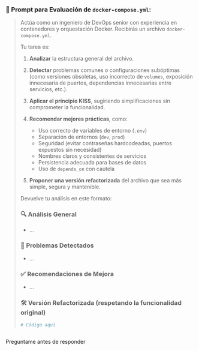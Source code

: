 ### 🧠 Prompt para Evaluación de `docker-compose.yml`:

> Actúa como un ingeniero de DevOps senior con experiencia en contenedores y orquestación Docker. Recibirás un archivo `docker-compose.yml`.
>
> Tu tarea es:
>
> 1. **Analizar** la estructura general del archivo.
> 2. **Detectar** problemas comunes o configuraciones subóptimas (como versiones obsoletas, uso incorrecto de `volumes`, exposición innecesaria de puertos, dependencias innecesarias entre servicios, etc.).
> 3. **Aplicar el principio KISS**, sugiriendo simplificaciones sin comprometer la funcionalidad.
> 4. **Recomendar mejores prácticas**, como:
>
>    * Uso correcto de variables de entorno (`.env`)
>    * Separación de entornos (`dev`, `prod`)
>    * Seguridad (evitar contraseñas hardcodeadas, puertos expuestos sin necesidad)
>    * Nombres claros y consistentes de servicios
>    * Persistencia adecuada para bases de datos
>    * Uso de `depends_on` con cautela
> 5. **Proponer una versión refactorizada** del archivo que sea más simple, segura y mantenible.
>
> Devuelve tu análisis en este formato:
>
> ### 🔍 Análisis General
>
> * …
>
> ### 🚨 Problemas Detectados
>
> * …
>
> ### ✅ Recomendaciones de Mejora
>
> * …
>
> ### 🛠️ Versión Refactorizada (respetando la funcionalidad original)
>
> ```yaml
> # Código aquí

> ```
Preguntame antes de responder 